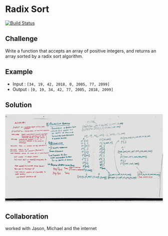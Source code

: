 # Radix Sort

[![Build Status](https://travis-ci.com/theidi267/data-structures-and-algorithms.svg?branch=master)](https://travis-ci.com/theidi267/data-structures-and-algorithms)

## Challenge

Write a function that accepts an array of positive integers, and returns an array sorted by a radix sort algorithm.

## Example

 - Input : ```[34, 19, 42, 2018, 0, 2005, 77, 2099]```
 - Output : ```[0, 19, 34, 42, 77, 2005, 2018, 2099]```


## Solution

![whiteboard38](assets/whiteboard38.jpg)

## Collaboration

worked with Jason, Michael and the internet
